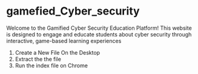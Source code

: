 # gamefied_Cyber_security
Welcome to the Gamified Cyber Security Education Platform! This website is designed to engage and educate students about cyber security through interactive, game-based learning experiences
1. Create a New File On the Desktop
2. Extract the the file
3. Run the index file on Chrome
